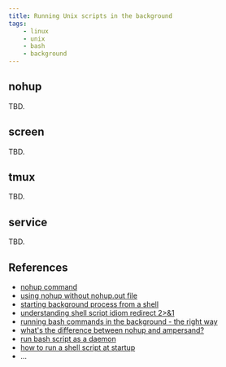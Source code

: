 ```yaml
---
title: Running Unix scripts in the background
tags:
    - linux
    - unix
    - bash
    - background
---
```


nohup
-----

TBD.

screen
------

TBD.

tmux
----

TBD.

service
-------

TBD.

References
----------
- [nohup command](https://linux.101hacks.com/unix/nohup-command/)
- [using nohup without nohup.out file](https://stackoverflow.com/questions/10408816/how-do-i-use-the-nohup-command-without-getting-nohup-out)
- [starting background process from a shell](https://unix.stackexchange.com/questions/276020/how-do-i-start-a-background-process-from-a-shell-script-and-log-the-output-of-th)
- [understanding shell script idiom redirect 2>&1](https://www.brianstorti.com/understanding-shell-script-idiom-redirect/)
- [running bash commands in the background - the right way](https://www.maketecheasier.com/run-bash-commands-background-linux/)
- [what's the difference between nohup and ampersand?](https://stackoverflow.com/questions/15595374/whats-the-difference-between-nohup-and-ampersand)
- [run bash script as a daemon](https://stackoverflow.com/questions/19233529/run-bash-script-as-daemon)
- [how to run a shell script at startup](https://stackoverflow.com/questions/12973777/how-to-run-a-shell-script-at-startup)
- ...
